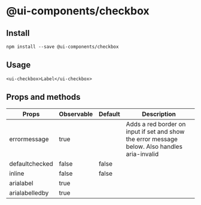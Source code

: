 # @ui-components/checkbox

## Install
```
npm install --save @ui-components/checkbox
```

## Usage
```
<ui-checkbox>Label</ui-checkbox>
```

## Props and methods
|  Props | Observable | Default | Description |
| --- | --- | --- | --- |
| errormessage | true | | Adds a red border on input if set and show the error message below. Also handles aria-invalid |
| defaultchecked | false | false | |
| inline | false | false | |
| arialabel | true | | |
| arialabelledby | true | | |
